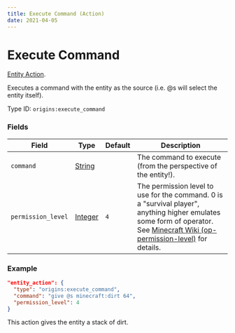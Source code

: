 ```yaml
---
title: Execute Command (Action)
date: 2021-04-05
---
```

# Execute Command

[Entity Action](../entity_actions.md).

Executes a command with the entity as the source (i.e. @s will select the entity itself).

Type ID: `origins:execute_command`

### Fields

Field  | Type | Default | Description
-------|------|---------|-------------
`command` | [String](../data_types/string.md) |  | The command to execute (from the perspective of the entity!).
`permission_level` | [Integer](../data_types/integer.md) | `4` | The permission level to use for the command. 0 is a "survival player", anything higher emulates some form of operator. See [Minecraft Wiki (op-permission-level)](https://minecraft.fandom.com/wiki/Server.properties#op-permission-level) for details.

### Example
```json
"entity_action": {
  "type": "origins:execute_command",
  "command": "give @s minecraft:dirt 64",
  "permission_level": 4
}
```
This action gives the entity a stack of dirt.
